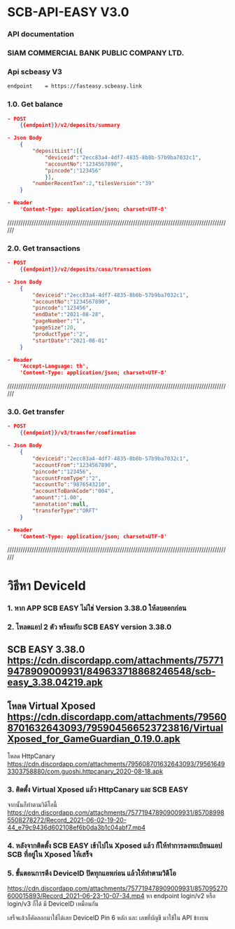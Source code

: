 # SCB-API-EASY V3.0

### API documentation
### SIAM COMMERCIAL BANK PUBLIC COMPANY LTD. 
### Api scbeasy V3 
```xml
endpoint	= https://fasteasy.scbeasy.link
```
### 1.0. Get balance
```json
- POST 
	{{endpoint}}/v2/deposits/summary

- Json Body
	{
		"depositList":[{
			"deviceid":"2ecc83a4-4df7-4835-8b8b-57b9ba7032c1",
			"accountNo":"1234567890",
			"pincode":"123456"
			}],
		"numberRecentTxn":2,"tilesVersion":"39"
	}

- Header
	'Content-Type: application/json; charset=UTF-8'
```
//////////////////////////////////////////////////////////////////////////////////////////////////////

### 2.0. Get transactions
```json
- POST 
	{{endpoint}}/v2/deposits/casa/transactions

- Json Body
	{
		"deviceid":"2ecc83a4-4df7-4835-8b8b-57b9ba7032c1",
		"accountNo":"1234567890",
		"pincode":"123456",
		"endDate":"2021-08-28",
		"pageNumber":"1",
		"pageSize":20,
		"productType":"2",
		"startDate":"2021-08-01"
	}

- Header
	'Accept-Language: th',
	'Content-Type: application/json; charset=UTF-8'
```
//////////////////////////////////////////////////////////////////////////////////////////////////////

### 3.0. Get transfer
```json
- POST 
	{{endpoint}}/v3/transfer/confirmation

- Json Body
	{
		"deviceid":"2ecc83a4-4df7-4835-8b8b-57b9ba7032c1",
		"accountFrom":"1234567890",
		"pincode":"123456",
		"accountFromType":"2",
		"accountTo":"9876543210",
		"accountToBankCode":"004",
		"amount":"1.00",
		"annotation":null,
		"transferType":"ORFT"
	}

- Header
	'Content-Type: application/json; charset=UTF-8'
```
//////////////////////////////////////////////////////////////////////////////////////////////////////

วิธีหา DeviceId
=====================
### 1. หาก APP SCB EASY ไม่ใช่ Version 3.38.0 ให้ลบออกก่อน

### 2. โหลดแอป 2 ตัว พร้อมกับ SCB EASY version 3.38.0
SCB EASY 3.38.0
https://cdn.discordapp.com/attachments/757719478909009931/849633718868246548/scb-easy_3.38.04219.apk
---------------------
โหลด Virtual Xposed
https://cdn.discordapp.com/attachments/795608701632643093/795904566523723816/VirtualXposed_for_GameGuardian_0.19.0.apk
----------------------
โหลด HttpCanary
https://cdn.discordapp.com/attachments/795608701632643093/795616493303758880/com.guoshi.httpcanary_2020-08-18.apk

### 3. ติดตั้ง Virtual Xposed แล้ว HttpCanary และ SCB EASY
จากนั้นก็ทำตามวิดีโอนี้
https://cdn.discordapp.com/attachments/757719478909009931/857089985508278272/Record_2021-06-02-19-20-44_e79c9436d602108ef6b0da3b1c04abf7.mp4

### 4. หลังจากติดตั้ง SCB EASY เข้าไปใน Xposed แล้ว ก็ให้ทำการลงทะเบียนแอป SCB ที่อยู่ใน Xposed ให้เสร็จ

### 5. ขั้นตอนการดึง DeviceID ปิดทุกแอพก่อน แล้วให้ทำตามวิดีโอ
https://cdn.discordapp.com/attachments/757719478909009931/857095270600015893/Record_2021-06-23-10-07-34.mp4
หา endpoint login/v2 หรือ login/v3 ก็ได้ มี DeviceID เหมือนกัน

เสร็จแล้วก็คัดลอกมาใช้ได้เลย DeviceID Pin 6 หลัก และ เลขที่บัญชี มาใช้ใน API ข้างบน
